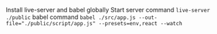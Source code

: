 Install live-server and babel globally
Start server command `live-server ./public`
babel command `babel ./src/app.js --out-file="./public/script/app.js" --presets=env,react --watch`
